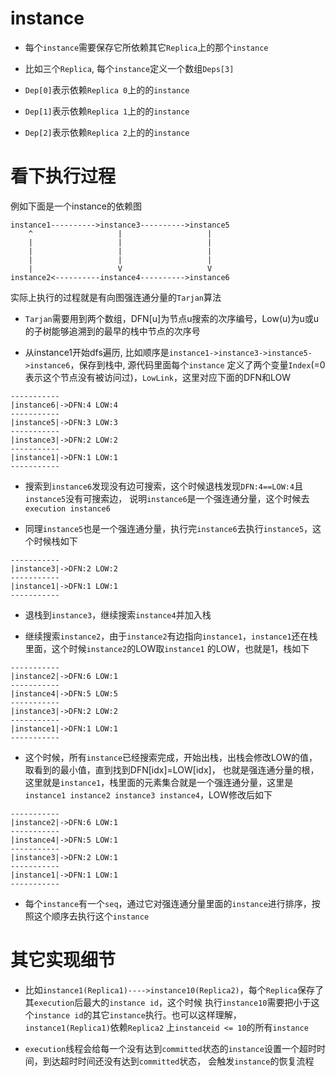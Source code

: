 #   instance

-   每个`instance`需要保存它所依赖其它`Replica`上的那个`instance`

-   比如三个`Replica`, 每个`instance`定义一个数组`Deps[3]`

-   `Dep[0]`表示依赖`Replica 0`上的的`instance`

-   `Dep[1]`表示依赖`Replica 1`上的的`instance`

-   `Dep[2]`表示依赖`Replica 2`上的的`instance`


#   看下执行过程

例如下面是一个instance的依赖图

```
instance1---------->instance3---------->instance5
    ^                   |                   |
    |                   |                   |
    |                   |                   |
    |                   |                   |
    |                   V                   V
instance2<----------instance4---------->instance6
```

实际上执行的过程就是有向图强连通分量的`Tarjan`算法

-   `Tarjan`需要用到两个数组，DFN[u]为节点u搜索的次序编号，Low(u)为u或u的子树能够追溯到的最早的栈中节点的次序号

-   从instance1开始dfs遍历, 比如顺序是`instance1->instance3->instance5->instance6`，保存到栈中, 源代码里面每个`instance`
    定义了两个变量`Index`(=0表示这个节点没有被访问过)，`LowLink`，这里对应下面的DFN和LOW

```
-----------
|instance6|->DFN:4 LOW:4
-----------
|instance5|->DFN:3 LOW:3
-----------
|instance3|->DFN:2 LOW:2
-----------
|instance1|->DFN:1 LOW:1
-----------
```

-   搜索到`instance6`发现没有边可搜索，这个时候退栈发现`DFN:4==LOW:4`且`instance5`没有可搜索边，
    说明`instance6`是一个强连通分量，这个时候去`execution instance6`

-   同理`instance5`也是一个强连通分量，执行完`instance6`去执行`instance5`，这个时候栈如下

```
-----------
|instance3|->DFN:2 LOW:2
-----------
|instance1|->DFN:1 LOW:1
-----------
```

-   退栈到`instance3`，继续搜索`instance4`并加入栈

-   继续搜索`instance2`，由于`instance2`有边指向`instance1`，`instance1`还在栈里面，这个时候`instance2`的LOW取`instance1`
    的LOW，也就是1，栈如下

```
-----------
|instance2|->DFN:6 LOW:1
-----------
|instance4|->DFN:5 LOW:5
-----------
|instance3|->DFN:2 LOW:2
-----------
|instance1|->DFN:1 LOW:1
-----------
```

-   这个时候，所有`instance`已经搜索完成，开始出栈，出栈会修改LOW的值，取看到的最小值，直到找到DFN[idx]=LOW[idx]，
    也就是强连通分量的根，这里就是`instance1`，栈里面的元素集合就是一个强连通分量，这里是
    `instance1 instance2 instance3 instance4`，LOW修改后如下

```
-----------
|instance2|->DFN:6 LOW:1
-----------
|instance4|->DFN:5 LOW:1
-----------
|instance3|->DFN:2 LOW:1
-----------
|instance1|->DFN:1 LOW:1
-----------
```

-   每个`instance`有一个`seq`，通过它对强连通分量里面的`instance`进行排序，按照这个顺序去执行这个`instance`

#   其它实现细节

-   比如`instance1(Replica1)---->instance10(Replica2)`，每个`Replica`保存了其`execution`后最大的`instance id`，这个时候
    执行`instance10`需要把小于这个`instance id`的其它`instance`执行。也可以这样理解，`instance1(Replica1)`依赖`Replica2`
    上`instanceid <= 10`的所有`instance`

-   `execution`线程会给每一个没有达到`committed`状态的`instance`设置一个超时时间，到达超时时间还没有达到`committed`状态，
    会触发`instance`的恢复流程
